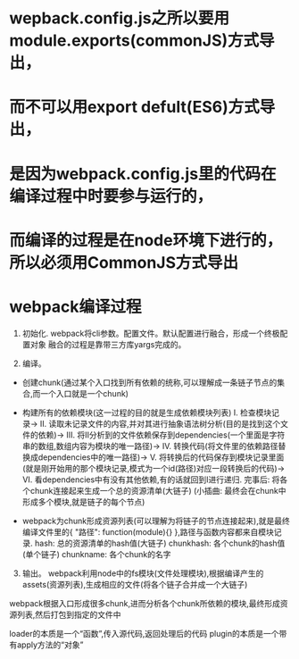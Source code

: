 # wepback.config.js之所以要用module.exports(commonJS)方式导出，
# 而不可以用export defult(ES6)方式导出，
# 是因为webpack.config.js里的代码在编译过程中时要参与运行的，
# 而编译的过程是在node环境下进行的，所以必须用CommonJS方式导出

# webpack编译过程
1. 初始化.
  webpack将cli参数。配置文件。默认配置进行融合，形成一个终极配置对象
  融合的过程是靠带三方库yargs完成的。

2. 编译。
  * 创建chunk(通过某个入口找到所有依赖的统称,可以理解成一条链子节点的集合,而一个入口就是一个chunk)

  * 构建所有的依赖模块(这一过程的目的就是生成依赖模块列表)
  Ⅰ. 检查模块记录->
  Ⅱ. 读取未记录文件的内容,并对其进行抽象语法树分析(目的是找到这个文件的依赖)->
  Ⅲ. 将Ⅱ分析到的文件依赖保存到dependencies(一个里面是字符串的数组,数组内容为模块的唯一路径)->
  Ⅳ. 转换代码(将文件里的依赖路径替换成dependencies中的唯一路径)->
  Ⅴ. 将转换后的代码保存到模块记录里面(就是刚开始用的那个模块记录,模式为一个id(路径)对应一段转换后的代码)->
  Ⅵ. 看dependencies中有没有其他依赖,有的话就回到Ⅰ进行递归.
  完事后: 将各个chunk连接起来生成一个总的资源清单(大链子)
  (小插曲: 最终会在chunk中形成多个模块,就是链子的每个节点)

  * webpack为chunk形成资源列表(可以理解为将链子的节点连接起来),就是最终编译文件里的{ "路径": function(module){} },路径与函数内容都来自模块记录.
  hash: 总的资源清单的hash值(大链子)
  chunkhash: 各个chunk的hash值(单个链子)
  chunkname: 各个chunk的名字

3. 输出。
  webpack利用node中的fs模块(文件处理模块),根据编译产生的assets(资源列表),生成相应的文件(将各个链子合并成一个大链子)



webpack根据入口形成很多chunk,进而分析各个chunk所依赖的模块,最终形成资源列表,然后打包到指定的文件中

loader的本质是一个“函数”,传入源代码,返回处理后的代码
plugin的本质是一个带有apply方法的“对象”
